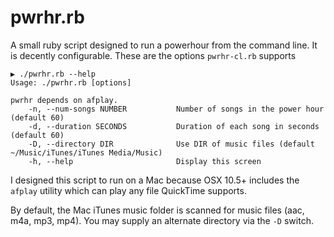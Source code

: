 pwrhr.rb
===========

A small ruby script designed to run a powerhour from the command line.
It is decently configurable. These are the options `pwrhr-cl.rb` supports

```
▶ ./pwrhr.rb --help
Usage: ./pwrhr.rb [options]

pwrhr depends on afplay.
    -n, --num-songs NUMBER           Number of songs in the power hour (default 60)
    -d, --duration SECONDS           Duration of each song in seconds (default 60)
    -D, --directory DIR              Use DIR of music files (default ~/Music/iTunes/iTunes Media/Music)
    -h, --help                       Display this screen
```

I designed this script to run on a Mac because OSX 10.5+ includes
the `afplay` utility which can play any file QuickTime supports.

By default, the Mac iTunes music folder is scanned for music files
(aac, m4a, mp3, mp4). You may supply an alternate directory via the
`-D` switch.
